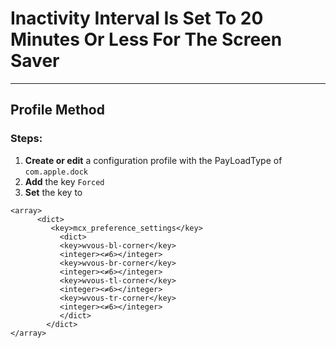 # Inactivity Interval Is Set To 20 Minutes Or Less For The Screen Saver
------------------------------------
## Profile Method
### Steps:

1. **Create or edit** a configuration profile with the PayLoadType of
```com.apple.dock```
2. **Add** the key ```Forced```
3. **Set** the key to 
```
<array>
	  <dict>
         <key>mcx_preference_settings</key>
		   <dict>
           <key>wvous-bl-corner</key>
	       <integer><≠6></integer>
		   <key>wvous-br-corner</key>
		   <integer><≠6></integer>	
		   <key>wvous-tl-corner</key>
		   <integer><≠6></integer>	
		   <key>wvous-tr-corner</key>
		   <integer><≠6></integer>	  
		   </dict>
		</dict>
</array>
```